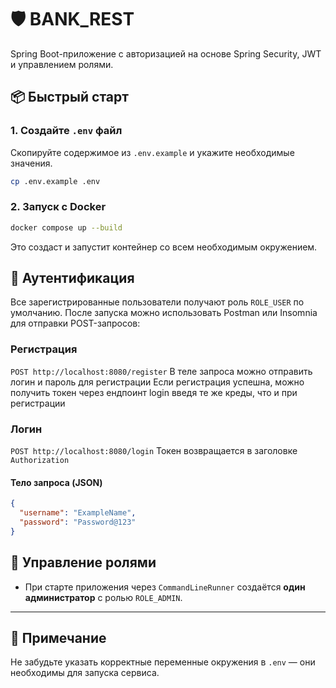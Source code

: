 
# 🛡️ BANK_REST

Spring Boot-приложение с авторизацией на основе Spring Security, JWT и управлением ролями.

## 📦 Быстрый старт

### 1. Создайте `.env` файл
Скопируйте содержимое из `.env.example` и укажите необходимые значения.

```bash
cp .env.example .env
````

### 2. Запуск с Docker

```bash
docker compose up --build
```

Это создаст и запустит контейнер со всем необходимым окружением.

## 🔐 Аутентификация
Все зарегистрированные пользователи получают роль `ROLE_USER` по умолчанию.
После запуска можно использовать Postman или Insomnia для отправки POST-запросов:

### Регистрация

`POST http://localhost:8080/register`
В теле запроса можно отправить логин и пароль для регистрации
Если регистрация успешна, можно получить токен через ендпоинт login введя те же креды, что и при регистрации
### Логин

`POST http://localhost:8080/login`
Токен возвращается в заголовке `Authorization`
#### Тело запроса (JSON)

```json
{
  "username": "ExampleName",
  "password": "Password@123"
}
```

## 👥 Управление ролями

- При старте приложения через `CommandLineRunner` создаётся **один администратор** с ролью `ROLE_ADMIN`.
---

## 📄 Примечание

Не забудьте указать корректные переменные окружения в `.env` — они необходимы для запуска сервиса.
